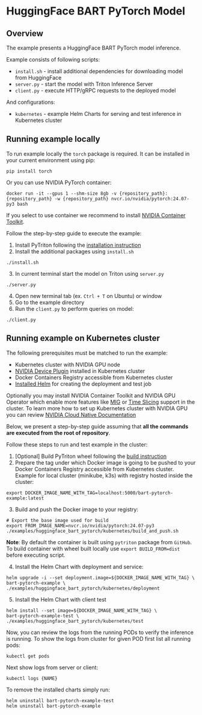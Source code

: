 <!--
Copyright (c) 2022-2023, NVIDIA CORPORATION. All rights reserved.

Licensed under the Apache License, Version 2.0 (the "License");
you may not use this file except in compliance with the License.
You may obtain a copy of the License at

    http://www.apache.org/licenses/LICENSE-2.0

Unless required by applicable law or agreed to in writing, software
distributed under the License is distributed on an "AS IS" BASIS,
WITHOUT WARRANTIES OR CONDITIONS OF ANY KIND, either express or implied.
See the License for the specific language governing permissions and
limitations under the License.
-->

# HuggingFace BART PyTorch Model

## Overview

The example presents a HuggingFace BART PyTorch model inference.

Example consists of following scripts:

- `install.sh` - install additional dependencies for downloading model from HuggingFace
- `server.py` - start the model with Triton Inference Server
- `client.py` - execute HTTP/gRPC requests to the deployed model

And configurations:

- `kubernetes` - example Helm Charts for serving and test inference in Kubernetes cluster

## Running example locally

To run example locally the `torch` package is required. It can be installed in your current environment using pip:

```shell
pip install torch
```

Or you can use NVIDIA PyTorch container:
```shell
docker run -it --gpus 1 --shm-size 8gb -v {repository_path}:{repository_path} -w {repository_path} nvcr.io/nvidia/pytorch:24.07-py3 bash
```

If you select to use container we recommend to install
[NVIDIA Container Toolkit](https://docs.nvidia.com/datacenter/cloud-native/container-toolkit/overview.html).

Follow the step-by-step guide to execute the example:

1. Install PyTriton following the [installation instruction](../../README.md#installation)
2. Install the additional packages using `install.sh`

```shell
./install.sh
```

3. In current terminal start the model on Triton using `server.py`

```shell
./server.py
```

4. Open new terminal tab (ex. `Ctrl + T` on Ubuntu) or window
5. Go to the example directory
6. Run the `client.py` to perform queries on model:

```shell
./client.py
```

## Running example on Kubernetes cluster

The following prerequisites must be matched to run the example:

- Kubernetes cluster with NVIDIA GPU node
- [NVIDIA Device Plugin](https://github.com/NVIDIA/k8s-device-plugin) installed in Kubernetes cluster
- Docker Containers Registry accessible from Kubernetes cluster
- [Installed Helm](https://helm.sh/docs/intro/install/) for creating the deployment and test job

Optionally you may install NVIDIA Container Toolkit and NVIDIA GPU Operator which enable more features
like [MIG](https://docs.nvidia.com/datacenter/cloud-native/gpu-operator/gpu-operator-mig.html) or
[Time Slicing](https://docs.nvidia.com/datacenter/cloud-native/gpu-operator/gpu-sharing.html) support in the cluster.
To learn more how to set up Kubernetes cluster with NVIDIA GPU you can review [
NVIDIA Cloud Native Documentation](https://docs.nvidia.com/datacenter/cloud-native/contents.html)

Below, we present a step-by-step guide assuming that **all the commands are executed from the root of repository**.

Follow these steps to run and test example in the cluster:
1. [Optional] Build PyTriton wheel following the [build instruction](../../docs/building.md)
2. Prepare the tag under which Docker image is going to be pushed to your Docker Containers Registry accessible from Kubernetes
cluster. Example for local cluster (minikube, k3s) with registry hosted inside the cluster:
```shell
export DOCKER_IMAGE_NAME_WITH_TAG=localhost:5000/bart-pytorch-example:latest
```
3. Build and push the Docker image to your registry:

```shell
# Export the base image used for build
export FROM_IMAGE_NAME=nvcr.io/nvidia/pytorch:24.07-py3
./examples/huggingface_bart_pytorch/kubernetes/build_and_push.sh
```
**Note**: By default the container is built using `pytriton` package from `GitHub`. To build container with wheel built
locally use `export BUILD_FROM=dist` before executing script.

4. Install the Helm Chart with deployment and service:

```shell
helm upgrade -i --set deployment.image=${DOCKER_IMAGE_NAME_WITH_TAG} \
bart-pytorch-example \
./examples/huggingface_bart_pytorch/kubernetes/deployment
```

5. Install the Helm Chart with client test

```shell
helm install --set image=${DOCKER_IMAGE_NAME_WITH_TAG} \
bart-pytorch-example-test \
./examples/huggingface_bart_pytorch/kubernetes/test
```

Now, you can review the logs from the running PODs to verify the inference is running. To show the logs from cluster
for given POD first list all running pods:
```shell
kubectl get pods
```

Next show logs from server or client:
```shell
kubectl logs {NAME}
```

To remove the installed charts simply run:
```shell
helm uninstall bart-pytorch-example-test
helm uninstall bart-pytorch-example
```